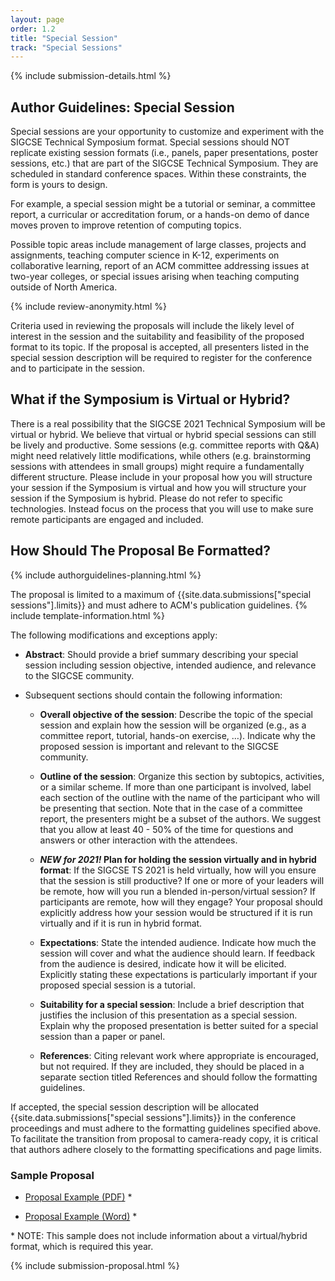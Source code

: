 ```yaml
---
layout: page
order: 1.2
title: "Special Session"
track: "Special Sessions"
---
```


{% include submission-details.html %}

## Author Guidelines: Special Session

Special sessions are your opportunity to customize and experiment with the SIGCSE Technical Symposium format. Special sessions should NOT replicate existing session formats (i.e., panels, paper presentations, poster sessions, etc.) that are part of the SIGCSE  Technical Symposium. They are scheduled in standard conference spaces. Within these constraints, the form is yours to design.

For example, a special session might be a tutorial or seminar, a committee report, a curricular or accreditation forum, or a hands-on demo of dance moves proven to improve retention of computing topics.

Possible topic areas include management of large classes, projects and assignments, teaching computer science in K-12, experiments on collaborative learning, report of an ACM committee addressing issues at two-year colleges, or special issues arising when teaching computing outside of North America.

{% include review-anonymity.html %}

Criteria used in reviewing the proposals will include the likely level of interest in the session and the suitability and feasibility of the proposed format to its topic. If the proposal is accepted, all presenters listed in the special session description will be required to register for the conference and to participate in the session.

## What if the Symposium is Virtual or Hybrid?
There is a real possibility that the SIGCSE 2021 Technical Symposium will be virtual or hybrid.  We believe that virtual or hybrid special sessions can still be lively and productive.  Some sessions (e.g. committee reports with Q&A) might need relatively little modifications, while others (e.g. brainstorming sessions with attendees in small groups) might require a fundamentally different structure.   Please include in your proposal how you will structure your session if the Symposium is virtual and how you will structure your session if the Symposium is hybrid.   Please do not refer to specific technologies.  Instead focus on the process that you will use to make sure remote participants are engaged and included.

## How Should The Proposal Be Formatted?
{% include authorguidelines-planning.html %}

The proposal is limited to a maximum of {{site.data.submissions["special sessions"].limits}} and must adhere to ACM's publication guidelines.
{% include template-information.html %}

The following modifications and exceptions apply:

* **Abstract**: Should provide a brief summary describing your special session including session objective, intended audience, and relevance to the SIGCSE community.

* Subsequent sections should contain the following information:

	* **Overall objective of the session**: Describe the topic of the special session and explain how the session will be organized (e.g., as a committee report, tutorial, hands-on exercise, …). Indicate why the proposed session is important and relevant to the SIGCSE community.

	* **Outline of the session**: Organize this section by subtopics, activities, or a similar scheme. If more than one participant is involved, label each section of the outline with the name of the participant who will be presenting that section. Note that in the case of a committee report, the presenters might be a subset of the authors. We suggest that you allow at least 40 - 50% of the time for questions and answers or other interaction with the attendees.

	* ***NEW for 2021!* Plan for holding the session virtually and in hybrid format**: If the SIGCSE TS 2021 is held virtually, how will you ensure that the session is still productive?  If one or more of your leaders will be remote, how will you run a blended in-person/virtual session?  If participants are remote, how will they engage?  Your proposal should explicitly address how your session would be structured if it is run virtually and if it is run in hybrid format.  

	* **Expectations**: State the intended audience. Indicate how much the session will cover and what the audience should learn. If feedback from the audience is desired, indicate how it will be elicited. Explicitly stating these expectations is particularly important if your proposed special session is a tutorial.

	* **Suitability for a special session**:  Include a brief description that justifies the inclusion of this presentation as a special session. Explain why the proposed presentation is better suited for a special session than a paper or panel.

	* **References**: Citing relevant work where appropriate is encouraged, but not required. If they are included, they should be placed in a separate section titled References and should follow the formatting guidelines.


If accepted, the special session description will be allocated
{{site.data.submissions["special sessions"].limits}} in the conference proceedings
and must adhere to the formatting guidelines specified above. To
facilitate the transition from proposal to camera-ready copy, it is
critical that authors adhere closely to the formatting specifications
and page limits.

### Sample Proposal

-  [Proposal Example (PDF)](/docs/sigcse-sample-special-session.pdf) *

-  [Proposal Example (Word)](/docs/sigcse-sample-special-session.docx) *

\* NOTE: This sample does not include information about a virtual/hybrid format, which is required this year.

{% include submission-proposal.html %}

